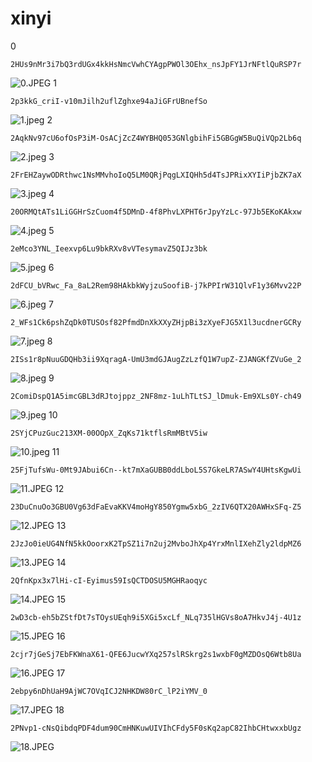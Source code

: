 # xinyi
0
```
2HUs9nMr3i7bQ3rdUGx4kkHsNmcVwhCYAgpPWOl3OEhx_nsJpFY1JrNFtlQuRSP7r
```
![0.JPEG](image/0.JPEG)
1
```
2p3kkG_criI-v10mJilh2uflZghxe94aJiGFrUBnefSo
```
![1.jpeg](image/1.jpeg)
2
```
2AqkNv97cU6ofOsP3iM-OsACjZcZ4WYBHQ053GNlgbihFi5GBGgW5BuQiVQp2Lb6q
```
![2.jpeg](image/2.jpeg)
3
```
2FrEHZaywODRthwc1NsMMvhoIoQ5LM0QRjPqgLXIQHh5d4TsJPRixXYIiPjbZK7aX
```
![3.jpeg](image/3.jpeg)
4
```
20ORMQtATs1LiGGHrSzCuom4f5DMnD-4f8PhvLXPHT6rJpyYzLc-97Jb5EKoKAkxw
```
![4.jpeg](image/4.jpeg)
5
```
2eMco3YNL_Ieexvp6Lu9bkRXv8vVTesymavZ5QIJz3bk
```
![5.jpeg](image/5.jpeg)
6
```
2dFCU_bVRwc_Fa_8aL2Rem98HAkbkWyjzuSoofiB-j7kPPIrW31QlvF1y36Mvv22P
```
![6.jpeg](image/6.jpeg)
7
```
2_WFs1Ck6pshZqDk0TUSOsf82PfmdDnXkXXyZHjpBi3zXyeFJG5X1l3ucdnerGCRy
```
![7.jpeg](image/7.jpeg)
8
```
2ISs1r8pNuuGDQHb3ii9XqragA-UmU3mdGJAugZzLzfQ1W7upZ-ZJANGKfZVuGe_2
```
![8.jpeg](image/8.jpeg)
9
```
2ComiDspQ1A5imcGBL3dRJtojppz_2NF8mz-1uLhTLtSJ_lDmuk-Em9XLs0Y-ch49
```
![9.jpeg](image/9.jpeg)
10
```
2SYjCPuzGuc213XM-00OOpX_ZqKs71ktflsRmMBtV5iw
```
![10.jpeg](image/10.jpeg)
11
```
25FjTufsWu-0Mt9JAbui6Cn--kt7mXaGUBB0ddLboL5S7GkeLR7ASwY4UHtsKgwUi
```
![11.JPEG](image/11.JPEG)
12
```
23DuCnuOo3GBU0Vg63dFaEvaKKV4moHgY850Ygmw5xbG_2zIV6QTX20AWHxSFq-Z5
```
![12.JPEG](image/12.JPEG)
13
```
2JzJo0ieUG4NfN5kkOoorxK2TpSZ1i7n2uj2MvboJhXp4YrxMnlIXehZly2ldpMZ6
```
![13.JPEG](image/13.JPEG)
14
```
2QfnKpx3x7lHi-cI-Eyimus59IsQCTDOSU5MGHRaoqyc
```
![14.JPEG](image/14.JPEG)
15
```
2wD3cb-eh5bZStfDt7sTOysUEqh9i5XGi5xcLf_NLq735lHGVs8oA7HkvJ4j-4U1z
```
![15.JPEG](image/15.JPEG)
16
```
2cjr7jGeSj7EbFKWnaX61-QFE6JucwYXq257slRSkrg2s1wxbF0gMZDOsQ6Wtb8Ua
```
![16.JPEG](image/16.JPEG)
17
```
2ebpy6nDhUaH9AjWC7OVqICJ2NHKDW80rC_lP2iYMV_0
```
![17.JPEG](image/17.JPEG)
18
```
2PNvp1-cNsQibdqPDF4dum90CmHNKuwUIVIhCFdy5F0sKq2apC82IhbCHtwxxbUgz
```
![18.JPEG](image/18.JPEG)
